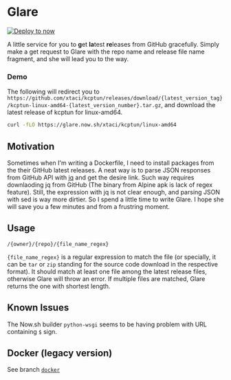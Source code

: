 # Glare

[![Deploy to now](https://deploy.now.sh/static/button.svg)](https://deploy.now.sh/?repo=https://github.com/Contextualist/glare)

A little service for you to **g**et **la**test **re**leases from GitHub gracefully. Simply make a get request to Glare with the repo name and release file name fragment, and she will lead you to the way.

### Demo
The following will redirect you to `https://github.com/xtaci/kcptun/releases/download/{latest_version_tag}/kcptun-linux-amd64-{latest_version_number}.tar.gz`, and download the latest release of kcptun for linux-amd64. 
```bash
curl -fLO https://glare.now.sh/xtaci/kcptun/linux-amd64
```

## Motivation
Sometimes when I'm writing a Dockerfile, I need to install packages from the their GitHub latest releases. A neat way is to parse JSON responses from GitHub API with [jq](https://stedolan.github.io/jq) and get the desire link. Such way requires downlaoding jq from GitHub (The binary from Alpine apk is lack of regex feature). Still, the expression with jq is not clear enough, and parsing JSON with sed is way more dirtier. So I spend a little time to write Glare. I hope she will save you a few minutes and from a frustring moment.

## Usage
```
/{owner}/{repo}/{file_name_regex}
```
`{file_name_regex}` is a regular expression to match the file (or specially, it can be `tar` or `zip` standing for the source code download in the respective format). It should match at least one file among the latest release files, otherwise Glare will throw an error. If multiple files are matched, Glare returns the one with shortest length.

## Known Issues

The Now.sh builder `python-wsgi` seems to be having problem with URL containing `$` sign.

## Docker (legacy version)
See branch [`docker`](https://github.com/Contextualist/glare/tree/docker)
